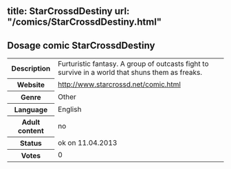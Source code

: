title: StarCrossdDestiny
url: "/comics/StarCrossdDestiny.html"
---
Dosage comic StarCrossdDestiny
-----------------------------------------

<table class="comicinfo">
<tr>
<th>Description</th><td>Furturistic fantasy. A group of outcasts fight to survive in a world that shuns them as freaks.</td>
</tr>
<tr>
<th>Website</th><td><a href="http://www.starcrossd.net/comic.html">http://www.starcrossd.net/comic.html</a></td>
</tr>
<tr>
<th>Genre</th><td>Other</td>
</tr>
<tr>
<th>Language</th><td>English</td>
</tr>
<tr>
<th>Adult content</th><td>no</td>
</tr>
<tr>
<th>Status</th><td>ok on 11.04.2013</td>
</tr>
<tr>
<th>Votes</th><td>0</div></td>
</tr>
</table>
